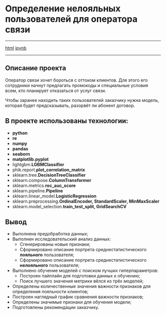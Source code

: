 # Определение нелояльных пользователей для оператора связи
***
[html](https://github.com/Xellos-00/Portfolio/blob/main/Определение%20нелояльных%20клиентов/p_15.html) [ipynb](https://github.com/Xellos-00/Portfolio/blob/main/Определение%20нелояльных%20клиентов/p_15.ipynb)
***
## Описание проекта

Оператор связи хочет бороться с оттоком клиентов. Для этого его сотрудники начнут предлагать промокоды и специальные условия всем, кто планирует отказаться от услуг связи.

Чтобы заранее находить таких пользователей заказчику нужна модель, которая будет предсказывать, разорвёт ли абонент договор.

## В проекте использованы технологии:

- **python**
- **re**
- **numpy**
- **pandas**
- **seaborn**
- **matplotlib.pyplot**
- lightgbm.**LGBMClassifier**
- phik.report.**plot_correlation_matrix**
- sklearn.tree.**DecisionTreeClassifier**
- sklearn.compose.**ColumnTransformer**
- sklearn.metrics.**roc_auc_score**
- sklearn.pipeline.**Pipeline**
- sklearn.linear_model.**LogisticRegression**
- sklearn.preprocessing.**OrdinalEncoder, StandardScaler, MinMaxScaler**
- sklearn.model_selection.**train_test_split, GridSearchCV**

## Вывод

- Выполнена предобработка данных;
- Выполнен исследовательский анализ данных:
    - Сгенерированы новые признаки;
    - Сформировано описание портрета среднестатистического **лояльного** пользователя;
    - Сформировано описание портрета среднестатистического **нелояльного** пользователя;
- Выполнено обучение моделей с поиском лучших гиперпараметров:
    - Построен пайплайн для подготовки данных к обучению;
    - Поиск лучшего значения метрики вёлся из трёх моделей;
- Определены количественные значения важности признаков для определения лояльности клиентов;
- Построен наглядный график сравнения важности признаков;
- Определены значимые признаки для обучения модели;
- Подготовлены рекомендации заказчику.
